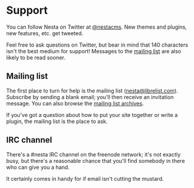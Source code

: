 # Support

You can follow Nesta on Twitter at [@nestacms][twitter]. New themes
and plugins, new features, etc. get tweeted.

Feel free to ask questions on Twitter, but bear in mind that 140
characters isn't the best medium for support! Messages to the [mailing
list][mailto] are also likely to be read sooner.

[twitter]: http://twitter.com/nestacms

## Mailing list

The first place to turn for help is the mailing list
([nesta@librelist.com][mailto]). Subscribe by sending a blank email;
you'll then receive an invitation message. You can also browse the
[mailing list archives][archives].

If you've got a question about how to put your site together or write
a plugin, the mailing list is the place to ask.

[mailto]: mailto:nesta@librelist.com
[archives]: http://librelist.com/browser/nesta

## IRC channel

There's a #nesta IRC channel on the freenode network; it's not exactly
busy, but there's a reasonable chance that you'll find somebody in there
who can give you a hand.

It certainly comes in handy for if email isn't cutting the mustard.
